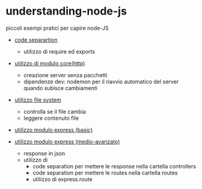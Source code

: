 # understanding-node-js
piccoli esempi pratici per capire node-JS


* [code separartion](/code-separation)
	 - utilizzo di require ed exports
	  
* [utilizzo di modulo core(http)](/core-http-module)
	- creazione server senza  pacchetti
	- dipendenze dev: nodemon per il riavvio automatico del server quando subisce cambiamenti
	
* [utilizzo file system](/file-system)
	- controlla se il file cambia
	- leggere contenuto file
	
* [utilizzo modulo express (basic)](/express-module)
* [utilizzo modulo express (medio-avanzato)](/express-api)
	- response in json
	- utilizzo di
		- code separation per mettere le response nella cartella controllers
		- code separation per mettere le routes nella cartella routes
		- utilizzo di express.route
